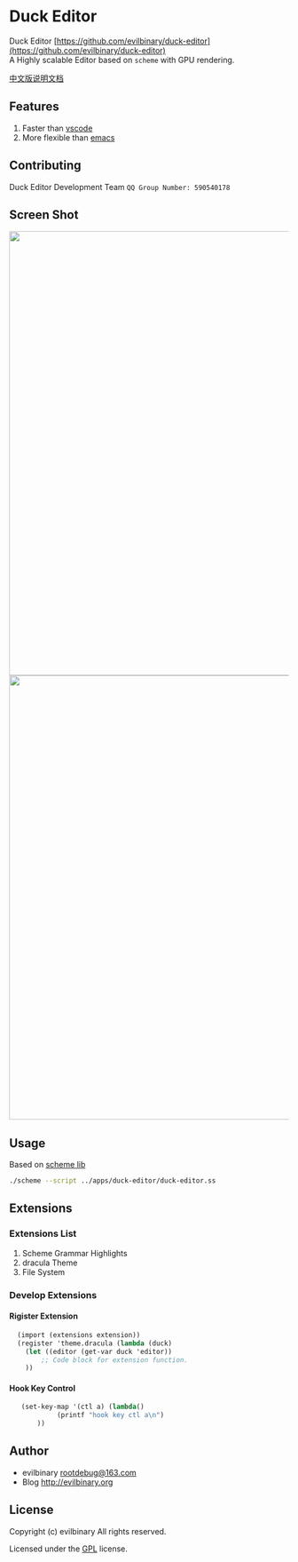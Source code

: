# Duck Editor
Duck Editor [https://github.com/evilbinary/duck-editor](https://github.com/evilbinary/duck-editor)    
A Highly scalable Editor based on `scheme` with GPU rendering.

[中文版说明文档](README.zh_cn.md)

## Features
  1. Faster than [vscode](https://code.visualstudio.com/)
  2. More flexible than [emacs](https://www.gnu.org/software/emacs/)

## Contributing
  Duck Editor Development Team `QQ Group Number: 590540178`  

## Screen Shot
<img src="https://raw.githubusercontent.com/evilbinary/duck-editor/master/data/screenshot/demo4.jpg" width="800px" />

<img src="https://raw.githubusercontent.com/evilbinary/duck-editor/master/data/screenshot/demo2.png" width="800px" />

## Usage
   Based on [scheme lib](https://github.com/evilbinary/scheme-lib)    
   ```bash
   ./scheme --script ../apps/duck-editor/duck-editor.ss
   ```

## Extensions

### Extensions List 
1. Scheme Grammar Highlights 
2. dracula Theme
3. File System

### Develop Extensions  
#### Rigister Extension
```scheme
  (import (extensions extension))
  (register 'theme.dracula (lambda (duck)
    (let ((editor (get-var duck 'editor))
    	;; Code block for extension function.
    ))
```

#### Hook Key Control
```scheme
   (set-key-map '(ctl a) (lambda()
            (printf "hook key ctl a\n")
       ))
```

## Author

* evilbinary rootdebug@163.com
* Blog http://evilbinary.org


## License

Copyright (c) evilbinary All rights reserved.

Licensed under the [GPL](LICENSE.txt) license.


